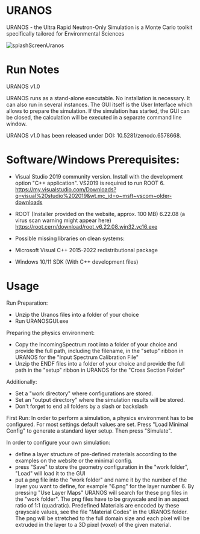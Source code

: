 # URANOS
URANOS - the Ultra Rapid Neutron-Only Simulation is a Monte Carlo toolkit specifically tailored for Environmental Sciences

![splashScreenUranos](https://user-images.githubusercontent.com/106179070/170102368-93e66f49-12ab-44a9-860a-2bd1977f715c.jpg)

# Run Notes
URANOS v1.0

URANOS runs as a stand-alone executable. No installation is necessary. 
It can also run in several instances. The GUI itself is the User Interface which allows to prepare the simulation. If the simulation has started, the GUI can be closed, the calculation will be executed in a separate command line window.

URANOS v1.0 has been released under DOI: 10.5281/zenodo.6578668.

# Software/Windows Prerequisites:

- Visual Studio 2019 community version. Install with the development option "C++ application". VS2019 is required to run ROOT 6.
https://my.visualstudio.com/Downloads?q=visual%20studio%202019&wt.mc_id=o~msft~vscom~older-downloads
- ROOT (Installer provided on the website, approx. 100 MB) 6.22.08 (a virus scan warning might appear here)
https://root.cern/download/root_v6.22.08.win32.vc16.exe

- Possible missing libraries on clean systems:
- Microsoft Visual C++ 2015-2022 redistributional package
- Windows 10/11 SDK (With C++ development files)


# Usage
Run Preparation:
- Unzip the Uranos files into a folder of your choice
- Run URANOSGUI.exe

Preparing the physics environment:
- Copy the IncomingSpectrum.root into a folder of your choice and provide the full path, including the filename, in the "setup" ribbon in URANOS for the "Input Spectrum Calibration File"
- Unzip the ENDF files into a folder of your choice and provide the full path in the "setup" ribbon in URANOS for the "Cross Section Folder"

Additionally:
- Set a "work directory" where configurations are stored. 
- Set an "output directory" where the simulation results will be stored. 
- Don't forget to end all folders by a slash or backslash

First Run:
In order to perform a simulation, a physics environment has to be configured.
For most settings default values are set. Press "Load Minimal Config" to generate a standard layer setup. Then press "Simulate".

In order to configure your own simulation:
- define a layer structure of pre-defined materials according to the examples on the website or the minimal config. 
- press "Save" to store the geometry configuration in the "work folder", "Load" will load it to the GUI 
- put a png file into the "work folder" and name it by the number of the layer you want to define, for example "6.png" for the layer number 6.
 By pressing "Use Layer Maps" URANOS will search for these png files in the "work folder".
 The png files have to be grayscale and in an aspact ratio of 1:1 (quadratic). Predefined Materials are encoded by these grayscale values, see the file "Material Codes" in the URANOS folder.
 The png will be stretched to the full domain size and each pixel will be extruded in the layer to a 3D pixel (voxel) of the given material.



